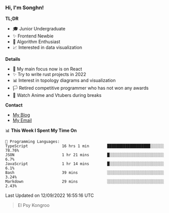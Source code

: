 ### Hi, I'm Songhn!

**TL;DR**

- 🎓 Junior Undergraduate
- ✨ Frontend Newbie
- 🎈 Algorithm Enthusiast
- 📈 Interested in data visualization

**Details**

- 🎯 My main focus now is on React
- ✨ Try to write rust projects in 2022
- 📊 Interest in topology diagrams and visualization
- 🏳️ Retired competitive programmer who has not won any awards
- 🍵 Watch Anime and Vtubers during breaks

**Contact**
- [My Blog](https://blog.songhn.com)
- [My Email](mailto:songhn233@gmail.com)

<!--START_SECTION:waka-->
📊 **This Week I Spent My Time On** 

```text
💬 Programming Languages: 
TypeScript               16 hrs 1 min        ███████████████████░░░░░░   78.76% 
JSON                     1 hr 21 mins        █░░░░░░░░░░░░░░░░░░░░░░░░   6.7% 
JavaScript               1 hr 14 mins        █░░░░░░░░░░░░░░░░░░░░░░░░   6.1% 
Bash                     39 mins             ░░░░░░░░░░░░░░░░░░░░░░░░░   3.24% 
Markdown                 29 mins             ░░░░░░░░░░░░░░░░░░░░░░░░░   2.43%

```


 Last Updated on 12/09/2022 16:55:16 UTC
<!--END_SECTION:waka-->

> El Psy Kongroo
